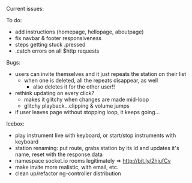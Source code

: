 Current issues:
	 
To do:
- add instructions (homepage, hellopage, aboutpage)
- fix navbar & footer responsiveness
- steps getting stuck .pressed
- .catch errors on all $http requests

Bugs:
- users can invite themselves and it just repeats the station on their list
	- when one is deleted, all the repeats disappear, as well
	  - also deletes it for the other user!!
- rethink updating on every click?
	- makes it glitchy when changes are made mid-loop
  - glitchy playback...clipping & volume jumps
- if user leaves page without stopping loop, it keeps going...

Icebox:
- play instrument live with keyboard, or start/stop instruments with keyboard
- station renaming: put route, grabs station by its Id and updates it's name, reset with the response.data
- namespace socket.io rooms legitimately
	=> http://bit.ly/2hjufCv
- make invite more realistic, with email, etc.
- clean up/refactor ng-controller distribution